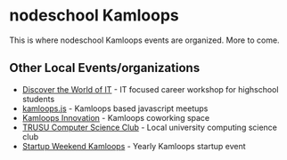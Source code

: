 nodeschool Kamloops
===================

This is where nodeschool Kamloops events are organized. More to come.

Other Local Events/organizations
--------------------------------

* [Discover the World of IT](http://dwit.sd73.bc.ca/) - IT focused career workshop for highschool students
* [kamloops.js](http://github.com/kamloopsjs/general) - Kamloops based javascript meetups
* [Kamloops Innovation](http://kamloopsinnovation.ca/) - Kamloops coworking space
* [TRUSU Computer Science Club](http://trucsclub.ca/) - Local university computing science club
* [Startup Weekend Kamloops](http://kamloops.startupweekend.org/) - Yearly Kamloops startup event

